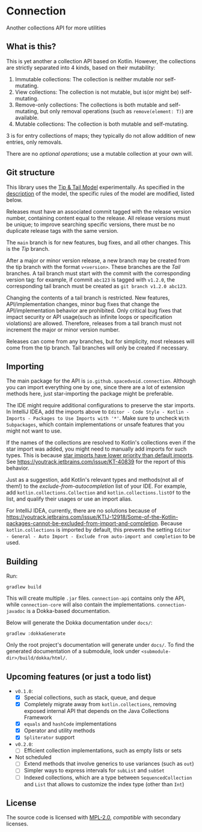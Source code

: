# Connection

Another collections API for more utilities

## What is this?

This is yet another a collection API based on Kotlin.
However, the collections are strictly separated into 4 kinds, based on their mutability:

1. Immutable collections: The collection is neither mutable nor self-mutating.
2. View collections: The collection is not mutable, but is(or might be) self-mutating.
3. Remove-only collections: The collections is both mutable and self-mutating, but only removal operations (such as `remove(element: T)`) are available.
4. Mutable collections: The collection is both mutable and self-mutating.

3 is for entry collections of maps; they typically do not allow addition of new entries, only removals.

There are no *optional operations*; use a mutable collection at your own will.

## Git structure

This library uses the [Tip & Tail Model](https://openjdk.org/jeps/14) experimentally.
As specified in the [description](https://openjdk.org/jeps/14#Backport-as-little-as-possible) of the model, 
the specific rules of the model are modified, listed below.

Releases must have an associated commit tagged with the release version number, containing content equal to the release.
All release versions must be unique; to improve searching specific versions, there must be no duplicate release tags with the same version.

The `main` branch is for new features, bug fixes, and all other changes.
This is the *Tip* branch.

After a major or minor version release, a new branch may be created from the tip branch with the format `v<version>`.
These branches are the *Tail* branches.
A tail branch must start with the commit with the corresponding version tag:
for example, if commit `abc123` is tagged with `v1.2.0`, the corresponding tail branch must be created as `git branch v1.2.0 abc123`.

Changing the contents of a tail branch is restricted.
New features, API/implementation changes, minor bug fixes that change the API/implementation behavior are prohibited.
Only critical bug fixes that impact security or API usage(such as infinite loops or specification violations) are allowed.
Therefore, releases from a tail branch must not increment the major or minor version number.

Releases can come from any branches, but for simplicity, most releases will come from the tip branch.
Tail branches will only be created if necessary.

## Importing

The main package for the API is `io.github.spacedvoid.connection`.
Although you can import everything one by one, since there are a lot of extension methods here,
just star-importing the package might be preferable.

The IDE might require additional configurations to preserve the star imports.
In IntelliJ IDEA, add the imports above to `Editor - Code Style - Kotlin - Imports - Packages to Use Imports with '*'`.
Make sure to uncheck `With Subpackages`, which contain implementations or unsafe features that you might not want to use.

If the names of the collections are resolved to Kotlin's collections even if the star import was added,
you might need to manually add imports for such types.
This is because [star imports have lower priority than default imports](https://youtrack.jetbrains.com/issue/KT-4374).
See https://youtrack.jetbrains.com/issue/KT-40839 for the report of this behavior.

Just as a suggestion, add Kotlin's relevant types and methods(not all of them!) to the *exclude-from-autocompletion* list of your IDE.
For example, add `kotlin.collections.Collection` and `kotlin.collections.listOf` to the list, and qualify their usages or use an import alias.

For IntelliJ IDEA, currently, there are no solutions because of
https://youtrack.jetbrains.com/issue/KTIJ-12918/Some-of-the-Kotlin-packages-cannot-be-excluded-from-import-and-completion.
Because `kotlin.collections` is imported by default,
this prevents the setting `Editor - General - Auto Import - Exclude from auto-import and completion` to be used.

## Building

Run:

```
gradlew build
```

This will create multiple `.jar` files.
`connection-api` contains only the API, while `connection-core` will also contain the implementations.
`connection-javadoc` is a Dokka-based documentation.

Below will generate the Dokka documentation under `docs/`:

```
gradlew :dokkaGenerate
```

Only the root project's documentation will generate under `docs/`.
To find the generated documentation of a submodule, look under `<submodule-dir>/build/dokka/html/`. 

## Upcoming features (or just a todo list)

- `v0.1.0`:
  - [x] Special collections, such as stack, queue, and deque
  - [x] Completely migrate away from `kotlin.collections`, removing exposed internal API that depends on the Java Collections Framework
  - [x] `equals` and `hashCode` implementations
  - [x] Operator and utility methods
  - [x] `Spliterator` support

- `v0.2.0`:
  - [ ] Efficient collection implementations, such as empty lists or sets

- Not scheduled
  - [ ] Extend methods that involve generics to use variances (such as `out`)
  - [ ] Simpler ways to express intervals for `subList` and `subSet`
  - [ ] Indexed collections, which are a type between `SequencedCollection` and `List` that allows to customize the index type (other than `Int`)

## License

The source code is licensed with [MPL-2.0](LICENSE), *compatible* with secondary licenses.
